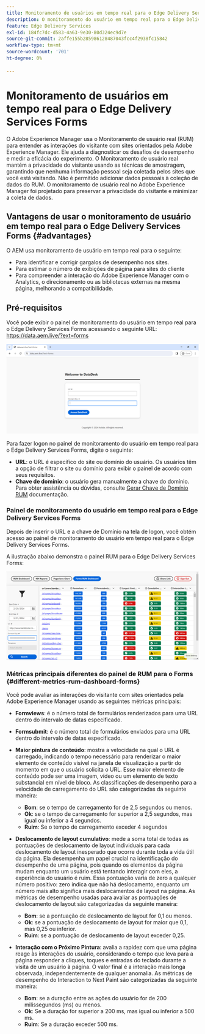 ```yaml
---
title: Monitoramento de usuários em tempo real para o Edge Delivery Services Forms
description: O monitoramento do usuário em tempo real para o Edge Delivery Services Forms envolve o rastreamento e a análise contínuos das interações do usuário com os formulários.
feature: Edge Delivery Services
exl-id: 184fc7dc-d583-4a63-9e30-80d324ec9d7e
source-git-commit: 2affe155b285986128487043fcc4f2938fc15842
workflow-type: tm+mt
source-wordcount: '701'
ht-degree: 0%

---
```



# Monitoramento de usuários em tempo real para o Edge Delivery Services Forms

O Adobe Experience Manager usa o Monitoramento de usuário real (RUM) para entender as interações do visitante com sites orientados pela Adobe Experience Manager. Ele ajuda a diagnosticar os desafios de desempenho e medir a eficácia do experimento. O Monitoramento de usuário real mantém a privacidade do visitante usando as técnicas de amostragem, garantindo que nenhuma informação pessoal seja coletada pelos sites que você está visitando. Não é permitido adicionar dados pessoais à coleção de dados do RUM. O monitoramento de usuário real no Adobe Experience Manager foi projetado para preservar a privacidade do visitante e minimizar a coleta de dados.

## Vantagens de usar o monitoramento de usuário em tempo real para o Edge Delivery Services Forms {#advantages}

O AEM usa monitoramento de usuário em tempo real para o seguinte:

* Para identificar e corrigir gargalos de desempenho nos sites.
* Para estimar o número de exibições de página para sites do cliente
* Para compreender a interação do Adobe Experience Manager com o Analytics, o direcionamento ou as bibliotecas externas na mesma página, melhorando a compatibilidade.

## Pré-requisitos

Você pode exibir o painel de monitoramento do usuário em tempo real para o Edge Delivery Services Forms acessando o seguinte URL: https://data.aem.live/?ext=forms

![Tela de logon do RUM para o Edge Delivery Services Forms ](/help/edge/assets/rum-login-screen.png)

Para fazer logon no painel de monitoramento do usuário em tempo real para o Edge Delivery Services Forms, digite o seguinte:
* **URL**: o URL é específico do site ou domínio do usuário. Os usuários têm a opção de filtrar o site ou domínio para exibir o painel de acordo com seus requisitos.
* **Chave de domínio**: o usuário gera manualmente a chave do domínio. Para obter assistência ou dúvidas, consulte [Gerar Chave de Domínio RUM](https://aemcs-workspace.adobe.com/rum/generate-domain-key) documentação.

### Painel de monitoramento do usuário em tempo real para o Edge Delivery Services Forms

Depois de inserir o URL e a chave de Domínio na tela de logon, você obtém acesso ao painel de monitoramento do usuário em tempo real para o Edge Delivery Services Forms.

A ilustração abaixo demonstra o painel RUM para o Edge Delivery Services Forms:

![Painel do RUM Forms](/help/edge/assets/rum-forms-dashboard.png)

### Métricas principais diferentes do painel de RUM para o Forms {#different-metrics-rum-dashboard-forms}

Você pode avaliar as interações do visitante com sites orientados pela Adobe Experience Manager usando as seguintes métricas principais:

* **Formviews**: é o número total de formulários renderizados para uma URL dentro do intervalo de datas especificado.
* **Formsubmit**: é o número total de formulários enviados para uma URL dentro do intervalo de datas especificado.
* **Maior pintura de conteúdo**: mostra a velocidade na qual o URL é carregado, indicando o tempo necessário para renderizar o maior elemento de conteúdo visível na janela de visualização a partir do momento em que o usuário solicita o URL. Esse maior elemento de conteúdo pode ser uma imagem, vídeo ou um elemento de texto substancial em nível de bloco. As classificações de desempenho para a velocidade de carregamento do URL são categorizadas da seguinte maneira:
   * **Bom**: se o tempo de carregamento for de 2,5 segundos ou menos.
   * **Ok**: se o tempo de carregamento for superior a 2,5 segundos, mas igual ou inferior a 4 segundos.
   * **Ruim**: Se o tempo de carregamento exceder 4 segundos

* **Deslocamento de layout cumulativo**: mede a soma total de todas as pontuações de deslocamento de layout individuais para cada deslocamento de layout inesperado que ocorre durante toda a vida útil da página. Ela desempenha um papel crucial na identificação do desempenho de uma página, pois quando os elementos da página mudam enquanto um usuário está tentando interagir com eles, a experiência do usuário é ruim. Essa pontuação varia de zero a qualquer número positivo: zero indica que não há deslocamento, enquanto um número mais alto significa mais deslocamentos de layout na página. As métricas de desempenho usadas para avaliar as pontuações de deslocamento de layout são categorizadas da seguinte maneira:

   * **Bom**: se a pontuação de deslocamento de layout for 0,1 ou menos.
   * **Ok**: se a pontuação de deslocamento de layout for maior que 0,1, mas 0,25 ou inferior.
   * **Ruim**: se a pontuação de deslocamento de layout exceder 0,25.

* **Interação com o Próximo Pintura**: avalia a rapidez com que uma página reage às interações do usuário, considerando o tempo que leva para a página responder a cliques, toques e entradas do teclado durante a visita de um usuário à página. O valor final é a interação mais longa observada, independentemente de qualquer anomalia. As métricas de desempenho do Interaction to Next Paint são categorizadas da seguinte maneira:
   * **Bom**: se a duração entre as ações do usuário for de 200 milissegundos (ms) ou menos.
   * **Ok**: Se a duração for superior a 200 ms, mas igual ou inferior a 500 ms.
   * **Ruim**: Se a duração exceder 500 ms.
